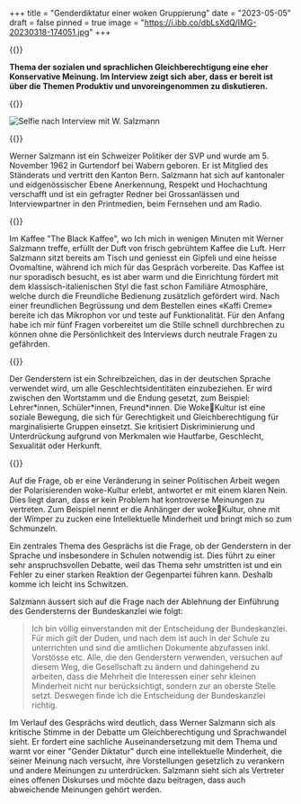 +++
title = "Genderdiktatur einer woken Gruppierung"
date = "2023-05-05"
draft = false
pinned = true
image = "https://i.ibb.co/dbLsXdQ/IMG-20230318-174051.jpg"
+++
<!--StartFragment-->

{{<lead>}}

**Thema der sozialen und sprachlichen Gleichberechtigung eine eher Konservative Meinung. Im Interview zeigt sich aber, dass er bereit ist über die Themen Produktiv und unvoreingenommen zu diskutieren.**

{{<lead>}}

![Selfie nach Interview mit W. Salzmann](https://i.ibb.co/dbLsXdQ/IMG-20230318-174051.jpg "Selfie nach Interview mit W. Salzmann")

{{<box>}}

Werner Salzmann ist ein Schweizer Politiker der SVP und wurde am 5. November 1962 in Gurtendorf bei Wabern geboren. Er ist Mitglied des Ständerats und vertritt den Kanton Bern. Salzmann hat sich auf kantonaler und eidgenössischer Ebene Anerkennung, Respekt und Hochachtung verschafft und ist ein gefragter Redner bei Grossanlässen und Interviewpartner in den Printmedien, beim Fernsehen und am Radio.

{{</box>}}

<!--EndFragment-->

<!--StartFragment-->

Im Kaffee "The Black Kaffee", wo Ich mich in wenigen Minuten mit Werner Salzmann treffe, erfüllt der Duft von frisch gebrühtem Kaffee die Luft. Herr Salzmann sitzt bereits am Tisch und geniesst ein Gipfeli und eine heisse Ovomaltine, während ich mich für das Gespräch vorbereite. Das Kaffee ist nur sporadisch besucht, es ist aber warm und die Einrichtung fördert mit dem klassisch-italienischen Styl die fast schon Familiäre Atmosphäre, welche durch die Freundliche Bedienung zusätzlich gefördert wird. Nach einer freundlichen Begrüssung und dem Bestellen eines «Kaffi Creme» bereite ich das Mikrophon vor und teste auf Funktionalität. Für den Anfang habe ich mir fünf Fragen vorbereitet um die Stille schnell durchbrechen zu können ohne die Persönlichkeit des Interviews durch neutrale Fragen zu gefährden.

<!--EndFragment-->

<!--StartFragment-->

{{<box>}}

<!--StartFragment-->

Der Genderstern ist ein Schreibzeichen, das in der deutschen Sprache verwendet wird, um alle Geschlechtsidentitäten einzubeziehen. Er wird zwischen den Wortstamm und die Endung gesetzt, zum Beispiel: Lehrer\*innen, Schüler\*innen, Freund*innen. Die WokeKultur ist eine soziale Bewegung, die sich für Gerechtigkeit und Gleichberechtigung für marginalisierte Gruppen einsetzt. Sie kritisiert Diskriminierung und Unterdrückung aufgrund von Merkmalen wie Hautfarbe, Geschlecht, Sexualität oder Herkunft.

<!--EndFragment-->

{{</box>}}

<!--EndFragment-->

<!--StartFragment-->

Auf die Frage, ob er eine Veränderung in seiner Politischen Arbeit wegen der Polarisierenden woke-Kultur erlebt, antwortet er mit einem klaren Nein. Dies liegt daran, dass er kein Problem hat kontroverse Meinungen zu vertreten. Zum Beispiel nennt er die Anhänger der wokeKultur, ohne mit der Wimper zu zucken eine Intellektuelle Minderheit und bringt mich so zum Schmunzeln.

<!--EndFragment-->

<!--StartFragment-->

Ein zentrales Thema des Gesprächs ist die Frage, ob der Genderstern in der Sprache und insbesondere in Schulen notwendig ist. Dies führt zu einer sehr anspruchsvollen Debatte, weil das Thema sehr umstritten ist und ein Fehler zu einer starken Reaktion der Gegenpartei führen kann. Deshalb komme ich leicht ins Schwitzen.

<!--EndFragment-->

<!--StartFragment-->

Salzmann äussert sich auf die Frage nach der Ablehnung der Einführung des Gendersterns der Bundeskanzlei wie folgt:

> Ich bin völlig einverstanden mit der Entscheidung der Bundeskanzlei. Für mich gilt der Duden, und nach dem ist auch in der Schule zu unterrichten und sind die amtlichen Dokumente abzufassen inkl. Vorstösse etc. Alle, die den Genderstern verwenden, versuchen auf diesem Weg, die Gesellschaft zu ändern und dahingehend zu arbeiten, dass die Mehrheit die Interessen einer sehr kleinen Minderheit nicht nur berücksichtigt, sondern zur an oberste Stelle setzt. Deswegen finde ich die Entscheidung der Bundeskanzlei richtig.

<!--EndFragment-->

<!--StartFragment-->

Im Verlauf des Gesprächs wird deutlich, dass Werner Salzmann sich als kritische Stimme in der Debatte um Gleichberechtigung und Sprachwandel sieht. Er fordert eine sachliche Auseinandersetzung mit dem Thema und warnt vor einer "Gender Diktatur" durch eine intellektuelle Minderheit, die seiner Meinung nach versucht, ihre Vorstellungen gesetzlich zu verankern und andere Meinungen zu unterdrücken. Salzmann sieht sich als Vertreter eines offenen Diskurses und möchte dazu beitragen, dass auch abweichende Meinungen gehört werden.

<!--EndFragment-->